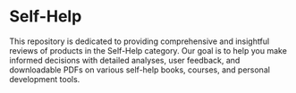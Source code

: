 # Self-Help
This repository is dedicated to providing comprehensive and insightful reviews of products in the Self-Help category. Our goal is to help you make informed decisions with detailed analyses, user feedback, and downloadable PDFs on various self-help books, courses, and personal development tools.
